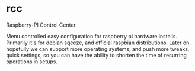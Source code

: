 rcc
===

Raspberry-PI Control Center

Menu controlled easy configuration for raspberry pi hardware installs. Primarily it's for debian sqeeze, and official raspbian distributions. Later on hopefully we can support more operating systems, and push more tweaks, quick settings, so you can have the ability to shorten the time of recurring operations in setups.
